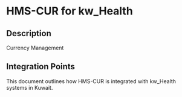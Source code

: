# HMS-CUR for kw_Health

## Description

Currency Management

## Integration Points

This document outlines how HMS-CUR is integrated with kw_Health systems in Kuwait.
